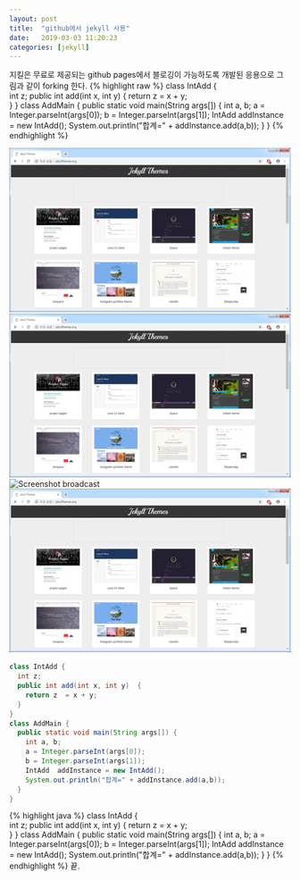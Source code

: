 ```yaml
---
layout: post
title:  "github에서 jekyll 사용"
date:   2019-03-03 11:20:23 
categories: [jekyll]
---
```

지킬은 무료로 제공되는 github pages에서 블로깅이 가능하도록 개발된 응용으로 그림과 같이 forking 한다.
{% highlight raw %}
class IntAdd {            
  int z;
  public int add(int x, int y)  {
    return z  = x + y;  
  }
}
class AddMain {
  public static void main(String args[]) {
    int a, b;
    a = Integer.parseInt(args[0]);
    b = Integer.parseInt(args[1]);
    IntAdd  addInstance = new IntAdd();
    System.out.println("합계=" + addInstance.add(a,b));
  }
}
{% endhighlight %}


![Screenshot jekyll](https://raw.githubusercontent.com/javaroadmap/javaroadmap.github.io/master/static/img/_posts/jekyllthemesdotorg.png "Screenshot jekyll")
![](/static/img/_posts/jekyllthemesdotorg.png)
![Screenshot broadcast](https://raw.githubusercontent.com/agusmakmun/agusmakmun.github.io/master/static/img/_posts/Broadcast_Mail.png  "Screenshot broadcast")
![Screenshot jekyll](https://raw.githubusercontent.com/javaroadmap/javaroadmap.github.io/master/static/img/_posts/jekyllthemesdotorg.png  "Screenshot jekyll")

```java
class IntAdd {            
  int z;
  public int add(int x, int y)  {
    return z  = x + y;  
  }
}
class AddMain {
  public static void main(String args[]) {
    int a, b;
    a = Integer.parseInt(args[0]);
    b = Integer.parseInt(args[1]);
    IntAdd  addInstance = new IntAdd();
    System.out.println("합계=" + addInstance.add(a,b));
  }
}
```
{% highlight java %}
class IntAdd {            
  int z;
  public int add(int x, int y)  {
    return z  = x + y;  
  }
}
class AddMain {
  public static void main(String args[]) {
    int a, b;
    a = Integer.parseInt(args[0]);
    b = Integer.parseInt(args[1]);
    IntAdd  addInstance = new IntAdd();
    System.out.println("합계=" + addInstance.add(a,b));
  }
}
{% endhighlight %}
끝.
